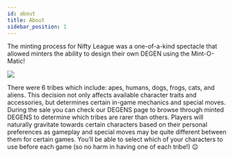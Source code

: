 ```yaml
---
id: about
title: About
sidebar_position: 1
---
```


The minting process for Nifty League was a one-of-a-kind spectacle that allowed minters the ability to design their own DEGEN using the Mint-O-Matic!

![](../images/mintomatic.gif)

There were 6 tribes which include: apes, humans, dogs, frogs, cats, and aliens. This decision not only affects available character traits and accessories, but determines certain in-game mechanics and special moves. During the sale you can check our DEGENS page to browse through minted DEGENS to determine which tribes are rarer than others. Players will naturally gravitate towards certain characters based on their personal preferences as gameplay and special moves may be quite different between them for certain games. You’ll be able to select which of your characters to use before each game (so no harm in having one of each tribe!) 😉
